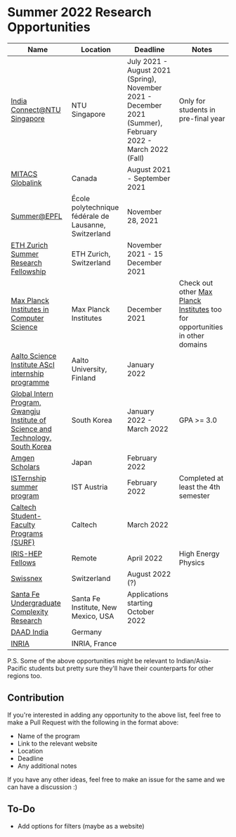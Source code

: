# Summer 2022 Research Opportunities

| Name | Location | Deadline | Notes |
|------|----------|----------|-------|
|[India Connect@NTU Singapore](https://www.ntu.edu.sg/education/student-exchanges/india-connect@ntu) | NTU Singapore | July 2021 - August 2021 (Spring), November 2021 - December 2021 (Summer), February 2022 - March 2022 (Fall) | Only for students in pre-final year |
|[MITACS Globalink](https://www.mitacs.ca/en/programs/globalink/globalink-research-internship) | Canada | August 2021 - September 2021 | |
|[Summer@EPFL](https://summer.epfl.ch/apply.html) | École polytechnique fédérale de Lausanne, Switzerland | November 28, 2021 | |
|[ETH Zurich Summer Research Fellowship](https://inf.ethz.ch/studies/summer-research-fellowship/) | ETH Zurich, Switzerland | November 2021 - 15 December 2021 | |
|[Max Planck Institutes in Computer Science](https://www.cis.mpg.de/internships/) | Max Planck Institutes | December 2021 | Check out other [Max Planck Institutes](https://www.mpg.de/institutes) too for opportunities in other domains|
|[Aalto Science Institute AScI internship programme](https://www.aalto.fi/en/aalto-science-institute/aalto-science-institute-asci-internship-programme) | Aalto University, Finland | January 2022 | |
|[Global Intern Program, Gwangju Institute of Science and Technology, South Korea](https://www.gist.ac.kr/en/html/sub07/0702.html) | South Korea | January 2022 - March 2022 | GPA >= 3.0|
|[Amgen Scholars](http://amgenscholars.com/asia-program/) | Japan | February 2022 | |
|[ISTernship summer program](https://phd.pages.ist.ac.at/isternship/) | IST Austria | February 2022 | Completed at least the 4th semester | |
|[Caltech Student-Faculty Programs (SURF)](https://sfp.caltech.edu/programs/surf/application_information) | Caltech | March 2022 | |
|[IRIS-HEP Fellows](https://iris-hep.org/fellows.html) | Remote | April 2022 | High Energy Physics |
|[Swissnex](https://swissnex.org/india/thinkswiss/) | Switzerland | August 2022 (?) | |
|[Santa Fe Undergraduate Complexity Research](https://www.santafe.edu/engage/learn/programs/undergraduate-complexity-research) | Santa Fe Institute, New Mexico, USA | Applications starting October 2022 | |
|[DAAD India](https://www.daad.in/en/study-research-in-germany/studying-in-germany/internships-and-short-term-programmes/) | Germany | | |
|[INRIA](https://www.inria.fr/en/do-internship) | INRIA, France | | |

P.S. Some of the above opportunities might be relevant to Indian/Asia-Pacific students but pretty sure they'll have their counterparts for other regions too.

## Contribution
If you're interested in adding any opportunity to the above list, feel free to make a Pull Request with the following in the format above:
- Name of the program
- Link to the relevant website
- Location
- Deadline
- Any additional notes

If you have any other ideas, feel free to make an issue for the same and we can have a discussion :)

## To-Do
- Add options for filters (maybe as a website)
